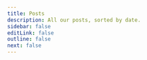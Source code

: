 ```yaml
---
title: Posts
description: All our posts, sorted by date.
sidebar: false
editLink: false
outline: false
next: false
---
```


<script setup>
import Index from './.vitepress/theme/Posts.vue'
</script>

<Index/>
